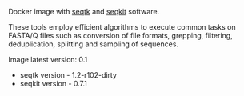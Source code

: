 Docker image with [seqtk](https://github.com/lh3/seqtk) and [seqkit](https://github.com/shenwei356/seqkit) software. 

These tools employ efficient algorithms to execute common tasks on FASTA/Q files such as conversion of file formats, grepping, filtering, deduplication, splitting and sampling of sequences.

Image latest version: 0.1
- seqtk version - 1.2-r102-dirty
- seqkit version - 0.7.1
